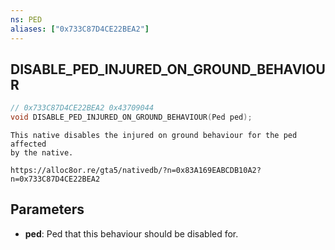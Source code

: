 ```yaml
---
ns: PED
aliases: ["0x733C87D4CE22BEA2"]
---
```

## DISABLE_PED_INJURED_ON_GROUND_BEHAVIOUR

```c
// 0x733C87D4CE22BEA2 0x43709044
void DISABLE_PED_INJURED_ON_GROUND_BEHAVIOUR(Ped ped);
```

```
This native disables the injured on ground behaviour for the ped affected
by the native.
```

```
https://alloc8or.re/gta5/nativedb/?n=0x83A169EABCDB10A2?n=0x733C87D4CE22BEA2
```

## Parameters
* **ped**: Ped that this behaviour should be disabled for.
